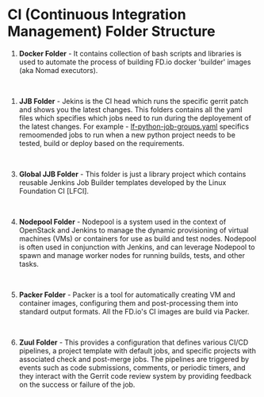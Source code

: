 # CI (Continuous Integration Management) Folder Structure

1. <b>Docker Folder</b> - It contains collection of bash scripts and libraries is used to automate the process of building FD.io docker 'builder' images (aka Nomad executors).

<br>

1. <b>JJB Folder</b> - Jekins is the CI head which runs the specific gerrit patch and shows you the latest changes. This folders contains all the yaml files which specifies which jobs need to run during the deployement of the latest changes. For example - [lf-python-job-groups.yaml](https://github.com/lfit/releng-global-jjb/blob/d31ff4635d1dc4a6afe4cf3be622a219be5f1318/jjb/lf-python-job-groups.yaml) specifics remoomended jobs to run when a new python project needs to be tested, build or deploy based on the requirements.

<br>

3. <b>Global JJB Folder</b> - This folder is just a library project which contains reusable Jenkins Job Builder templates developed by the Linux Foundation CI [LFCI].

<br>

4. <b>Nodepool Folder</b> - Nodepool is a system used in the context of OpenStack and Jenkins to manage the dynamic provisioning of virtual machines (VMs) or containers for use as build and test nodes. Nodepool is often used in conjunction with Jenkins, and can leverage Nodepool to spawn and manage worker nodes for running builds, tests, and other tasks.

<br>

5. <b>Packer Folder</b> - Packer is a tool for automatically creating VM and container images, configuring them and post-processing them into standard output formats. All the FD.io's CI images are build via Packer.

<br>

6. <b>Zuul Folder</b> - This provides a configuration that defines various CI/CD pipelines, a project template with default jobs, and specific projects with associated check and post-merge jobs. The pipelines are triggered by events such as code submissions, comments, or periodic timers, and they interact with the Gerrit code review system by providing feedback on the success or failure of the job.
